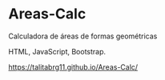# Areas-Calc
Calculadora de áreas de formas geométricas

HTML, JavaScript, Bootstrap.

https://talitabrg11.github.io/Areas-Calc/



